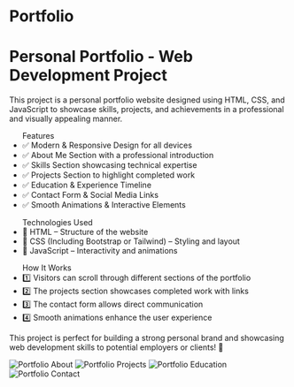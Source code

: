 # Portfolio
<h1>Personal Portfolio - Web Development Project</h1>
<p>This project is a personal portfolio website designed using HTML, CSS, and JavaScript to showcase skills, projects, and achievements in a professional and visually appealing manner.</p>

<ul>Features
<li>✅ Modern & Responsive Design for all devices</li>
<li>✅ About Me Section with a professional introduction</li>
<li>✅ Skills Section showcasing technical expertise</li>
<li>✅ Projects Section to highlight completed work</li>
<li>✅ Education & Experience Timeline</li>
<li>✅ Contact Form & Social Media Links</li>
<li>✅ Smooth Animations & Interactive Elements</li>
</ul>

<ul>Technologies Used
<li>🔹 HTML – Structure of the website</li>
<li>🔹 CSS (Including Bootstrap or Tailwind) – Styling and layout</li>
<li>🔹 JavaScript – Interactivity and animations</li>
</ul>

<ul>How It Works
<li>1️⃣ Visitors can scroll through different sections of the portfolio</li>
<li>2️⃣ The projects section showcases completed work with links</li>
<li>3️⃣ The contact form allows direct communication</li>
<li>4️⃣ Smooth animations enhance the user experience</li>
</ul>

<p>This project is perfect for building a strong personal brand and showcasing web development skills to potential employers or clients! 🚀</p>

![Portfolio About](https://github.com/user-attachments/assets/a555f6a6-e2ac-4e59-9a3c-8cd49bedb816)
![Portfolio Projects](https://github.com/user-attachments/assets/216d9814-9750-4c48-ba95-6fe2901549ff)
![Portfolio Education](https://github.com/user-attachments/assets/eaddc4cf-fa4f-4941-8e95-b977662e4af0)
![Portfolio Contact](https://github.com/user-attachments/assets/ff0be42b-b120-4776-8d21-484346271bed)
